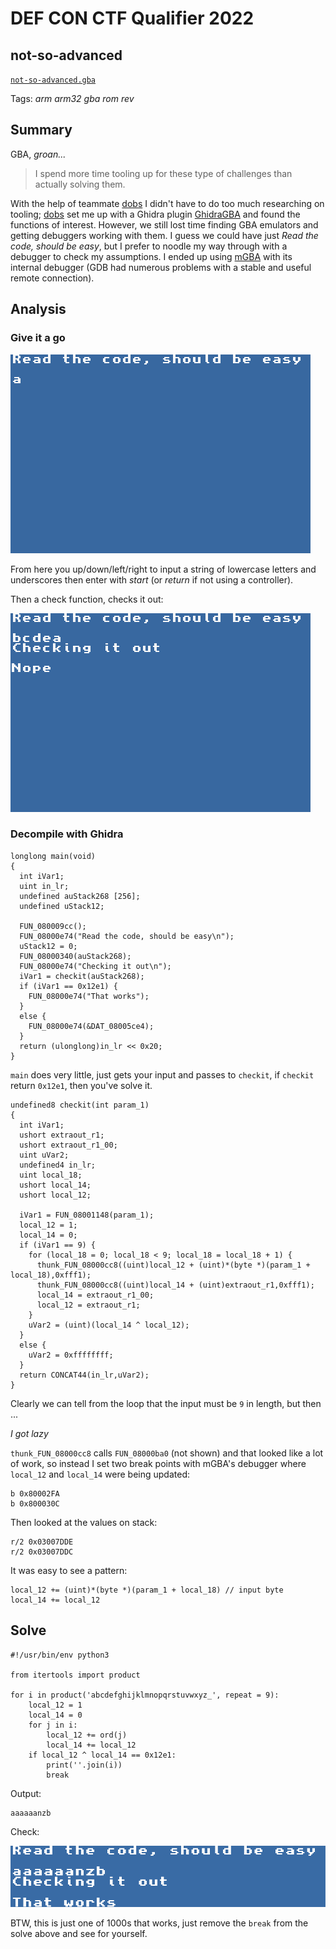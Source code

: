 # DEF CON CTF Qualifier 2022

## not-so-advanced

[`not-so-advanced.gba`](not-so-advanced.gba)

Tags: _arm_ _arm32_ _gba_ _rom_ _rev_


## Summary

GBA, _groan..._

> I spend more time tooling up for these type of challenges than actually solving them.

With the help of teammate [dobs](https://github.com/dobsonj) I didn't have to do too much researching on tooling; [dobs](https://github.com/dobsonj) set me up with a Ghidra plugin [GhidraGBA](https://github.com/SiD3W4y/GhidraGBA) and found the functions of interest.  However, we still lost time finding GBA emulators and getting debuggers working with them.  I guess we could have just _Read the code, should be easy_, but I prefer to noodle my way through with a debugger to check my assumptions.  I ended up using [mGBA](https://mgba.io/) with its internal debugger (GDB had numerous problems with a stable and useful remote connection).


## Analysis

### Give it a go

![](pic1.png)

From here you up/down/left/right to input a string of lowercase letters and underscores then enter with _start_ (or _return_ if not using a controller).

Then a check function, checks it out:

![](pic2.png)


### Decompile with Ghidra

```
longlong main(void)
{
  int iVar1;
  uint in_lr;
  undefined auStack268 [256];
  undefined uStack12;
  
  FUN_080009cc();
  FUN_08000e74("Read the code, should be easy\n");
  uStack12 = 0;
  FUN_08000340(auStack268);
  FUN_08000e74("Checking it out\n");
  iVar1 = checkit(auStack268);
  if (iVar1 == 0x12e1) {
    FUN_08000e74("That works");
  }
  else {
    FUN_08000e74(&DAT_08005ce4);
  }
  return (ulonglong)in_lr << 0x20;
}
```

`main` does very little, just gets your input and passes to `checkit`, if `checkit` return `0x12e1`, then you've solve it.

```
undefined8 checkit(int param_1)
{
  int iVar1;
  ushort extraout_r1;
  ushort extraout_r1_00;
  uint uVar2;
  undefined4 in_lr;
  uint local_18;
  ushort local_14;
  ushort local_12;
  
  iVar1 = FUN_08001148(param_1);
  local_12 = 1;
  local_14 = 0;
  if (iVar1 == 9) {
    for (local_18 = 0; local_18 < 9; local_18 = local_18 + 1) {
      thunk_FUN_08000cc8((uint)local_12 + (uint)*(byte *)(param_1 + local_18),0xfff1);
      thunk_FUN_08000cc8((uint)local_14 + (uint)extraout_r1,0xfff1);
      local_14 = extraout_r1_00;
      local_12 = extraout_r1;
    }
    uVar2 = (uint)(local_14 ^ local_12);
  }
  else {
    uVar2 = 0xffffffff;
  }
  return CONCAT44(in_lr,uVar2);
}
```

Clearly we can tell from the loop that the input must be `9` in length, but then ...

_I got lazy_

`thunk_FUN_08000cc8` calls `FUN_08000ba0` (not shown) and that looked like a lot of work, so instead I set two break points with mGBA's debugger where `local_12` and `local_14` were being updated:

```
b 0x80002FA
b 0x800030C
```

Then looked at the values on stack:

```
r/2 0x03007DDE
r/2 0x03007DDC
```

It was easy to see a pattern:

```
local_12 += (uint)*(byte *)(param_1 + local_18) // input byte
local_14 += local_12
```

## Solve

```python3
#!/usr/bin/env python3

from itertools import product

for i in product('abcdefghijklmnopqrstuvwxyz_', repeat = 9):
    local_12 = 1
    local_14 = 0
    for j in i:
        local_12 += ord(j)
        local_14 += local_12
    if local_12 ^ local_14 == 0x12e1:
        print(''.join(i))
        break
```

Output:

```
aaaaaanzb
```

Check:

![](pic3.png)

BTW, this is just one of 1000s that works, just remove the `break` from the solve above and see for yourself.
